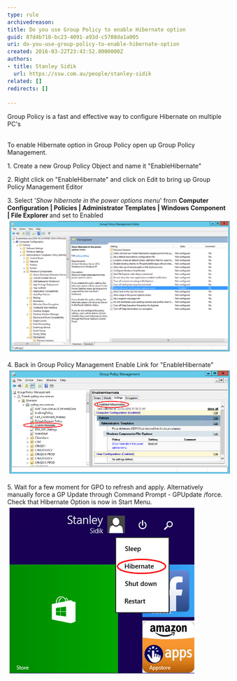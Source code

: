```yaml
---
type: rule
archivedreason: 
title: Do you use Group Policy to enable Hibernate option
guid: 87d4b718-bc23-4091-a93d-c5708da1a005
uri: do-you-use-group-policy-to-enable-hibernate-option
created: 2016-03-22T23:43:52.0000000Z
authors:
- title: Stanley Sidik
  url: https://ssw.com.au/people/stanley-sidik
related: []
redirects: []

---
```



Group Policy is a fast and effective way to configure Hibernate on multiple PC's
<br><excerpt class='endintro'></excerpt><br>
<p>​To enable Hibernate option in Group Policy open up Group Policy Management. </p><p>1. Create a new Group Policy Object and name it "EnableHibernate"</p><p>2. Right click on "EnableHibernate" and click on Edit to bring up Group Policy Management Editor</p><p>3. Select '<em>Show hibernate in the power options menu</em>' from <strong>Computer Configuration | Policies | Administrator Templates | Windows Component | File Explorer </strong>and set to Enabled<br><img src="HibernateGPO.jpg" alt="HibernateGPO.jpg" style="margin:5px;width:808px;" /><br></p><p>4. Back in Group Policy Management Enable Link for "EnableHibernate"  <br><img src="GPOLink.jpg" alt="GPOLink.jpg" style="margin:5px;width:808px;" /><br></p><p>5. Wait for a few moment for GPO to refresh and apply. Alternatively manually force a GP Update through Command Prompt - GPUpdate /force. Check that Hibernate Option is now in Start Menu.<br><img src="StartHibernateEnabled.jpg" alt="StartHibernateEnabled.jpg" style="margin:5px;" /><br></p><p><br></p>


